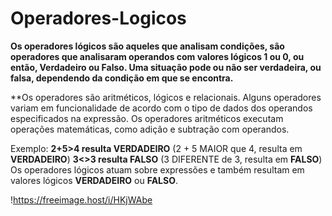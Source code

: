 # Operadores-Logicos

**Os operadores lógicos são aqueles que analisam condições, são operadores que analisaram operandos 
com valores lógicos 1 ou 0, ou então, Verdadeiro ou Falso. Uma situação pode ou não ser verdadeira, 
ou falsa, dependendo da condição em que se encontra.**

**Os operadores são aritméticos, lógicos e relacionais. Alguns operadores variam em funcionalidade 
de acordo com o tipo de dados dos operandos especificados na expressão. 
Os operadores aritméticos executam operações matemáticas, como adição e subtração com operandos.

Exemplo:
**2+5>4 resulta VERDADEIRO** (2 + 5 MAIOR que 4, resulta em **VERDADEIRO**)
**3<>3 resulta FALSO** (3 DIFERENTE de 3, resulta em **FALSO**)
Os operadores lógicos atuam sobre expressões e também resultam em valores lógicos 
**VERDADEIRO** ou **FALSO**.

!https://freeimage.host/i/HKjWAbe
